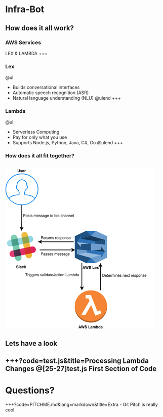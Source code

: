 # Infra-Bot
How does it all work?
---
### AWS Services
LEX & LAMBDA
+++
### Lex
@ul
- Builds conversational interfaces
- Automatic speech recognition (ASR)
- Natural language understanding (NLU)
@ulend
+++
### Lambda
@ul
- Serverless Computing
- Pay for only what you use
- Supports Node.js, Python, Java, C#, Go
@ulend
+++
### How does it all fit together?
![INFRA-BOT Structure](Infra-Bot.png)
---
## Lets have a look
+++?code=test.js&title=Processing Lambda Changes
@[25-27]test.js First Section of Code
---
# Questions?
+++?code=PITCHME.md&lang=markdown&title=Extra - Git Pitch is really cool.
